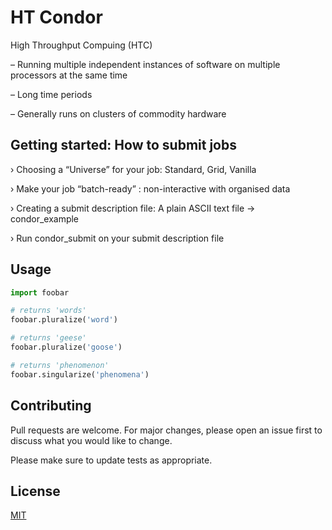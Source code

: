 # HT Condor

High Throughput Compuing (HTC)

– Running multiple independent
instances of software on multiple
processors at the same time

– Long time periods

– Generally runs on clusters of
commodity hardware


## Getting started: How to submit jobs

› Choosing a “Universe” for your job: Standard, Grid, Vanilla

› Make your job “batch-ready” : non-interactive with organised data

› Creating a submit description file: A plain ASCII text file -> condor_example

› Run condor_submit on your submit description file


## Usage

```python
import foobar

# returns 'words'
foobar.pluralize('word')

# returns 'geese'
foobar.pluralize('goose')

# returns 'phenomenon'
foobar.singularize('phenomena')
```

## Contributing
Pull requests are welcome. For major changes, please open an issue first to discuss what you would like to change.

Please make sure to update tests as appropriate.

## License
[MIT](https://choosealicense.com/licenses/mit/)
